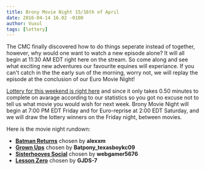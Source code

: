 ```yaml
---
title: Brony Movie Night 15/16th of April
date: 2016-04-14 16.02 -0100
author: Vuxul
tags: [lottery]
---
```


The CMC finally discovered how to do things seperate instead of together, however, why would one want to watch a new episode alone? It will all begin at 11:30 AM EDT right here on the stream. So come along and see what exciting new adventures our favourite equines will experiance. If you can't catch in the the early sun of the morning, worry not, we will replay the episode at the conclusion of our Euro Movie Night!


[Lottery for this weekend is right here][lotto] and since it only takes 0.50 minutes to complete on avarage according to our statistics so you got no excuse not to tell us what movie you would wish for next week. Brony Movie Night will begin at 7:00 PM EDT Friday and for Euro-reprise at 2:00 EDT Saturday, and we will draw the lottery winners on the Friday night, between movies.


Here is the movie night rundown:

 - **[Batman Returns][m1]** chosen by **alexxm**
 - **[Grown Ups][m2]** chosen by **Batpony_texasboykc09**
 - **[Sisterhooves Social][p1]** chosen by **webgamer5676**
 - **[Lesson Zero][p2]** chosen by **GJDS-7**

[m1]: http://www.imdb.com/title/tt0103776/
[m2]: http://www.imdb.com/title/tt1375670/
[p1]: http://mlp.wikia.com/wiki/Sisterhooves_Social
[p2]: http://mlp.wikia.com/wiki/Lesson_Zero
[lotto]: https://bronystate.typeform.com/to/yTaeMb

